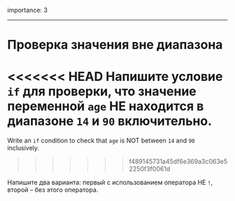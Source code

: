 importance: 3

---

# Проверка значения вне диапазона

<<<<<<< HEAD
Напишите условие `if` для проверки, что значение переменной `age` НЕ находится в диапазоне `14` и `90` включительно.
=======
Write an `if` condition to check that `age` is NOT between `14` and `90` inclusively.
>>>>>>> f489145731a45df6e369a3c063e52250f3f0061d

Напишите два варианта: первый с использованием оператора НЕ `!`, второй – без этого оператора.

